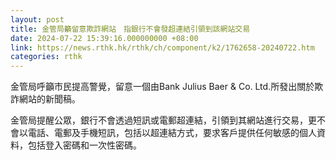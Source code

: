 ```yaml
---
layout: post
title: 金管局籲留意欺詐網站　指銀行不會發超連結引領到該網站交易
date: 2024-07-22 15:39:16.000000000 +08:00
link: https://news.rthk.hk/rthk/ch/component/k2/1762658-20240722.htm
categories: rthk
---
```


金管局呼籲市民提高警覺，留意一個由Bank Julius Baer & Co. Ltd.所發出關於欺詐網站的新聞稿。

金管局提醒公眾，銀行不會透過短訊或電郵超連結，引領到其網站進行交易，更不會以電話、電郵及手機短訊，包括以超連結方式，要求客戶提供任何敏感的個人資料，包括登入密碼和一次性密碼。
